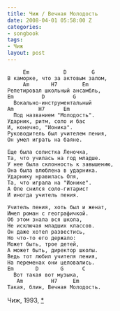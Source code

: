 ```yaml
---
title: Чиж / Вечная Молодость
date: 2008-04-01 05:58:00 Z
categories:
- songbook
tags:
- Чиж
layout: post
---
```


	     Em           D        G
	В каморке, что за актовым залом,
	     Am       H7        Em
	Репетировал школьный ансамбль,
	Em         D         G
	  Вокально-инструментальный
	Am        H7      Em
	  Под названием "Молодость".
	Ударник, ритм, соло и бас
	И, конечно, "Ионика".
	Руководитель был учителем пения, 
	Он умел играть на баяне.
	
	Еще была солистка Леночка,
	Та, что училась на год младше.
	У нее была склонность к завышению,
	Она была влюблена в ударника.
	Ударнику нравилась Оля,
	Та, что играла на "Ионике".
	А Оле снился соло-гитарист
	И иногда учитель пения.
	
	Учитель пения, хоть был и женат,
	Имел роман с географичкой.
	Об этом знала вся школа,
	Не исключая младших классов.
	Он даже хотел развестись,
	Но что-то его держало:
	Может быть, трое детей,
	А может быть, директор школы.
	Ведь тот любил учителя пения,
	На переменах они целовались.
	Em       D       G      C
	  Вот такая вот музыка,
	   Am         H7     Em
	Такая, блин, Вечная Молодость.

Чиж, 1993, [*](http://www.chizh.net/txt/5.htm)

